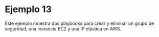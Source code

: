 # Ejemplo 13

Este ejemplo muestra dos playbooks para crear y eliminar un grupo de seguridad, una instancia EC2 y una IP elástica en AWS.